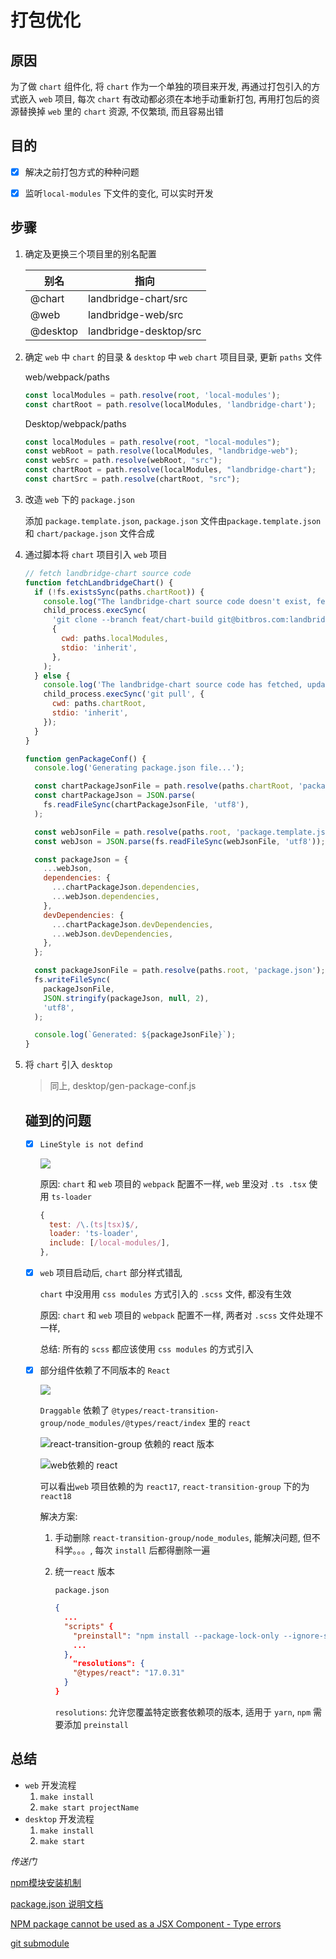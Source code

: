 # 打包优化



## 原因

为了做 `chart` 组件化, 将 `chart` 作为一个单独的项目来开发, 再通过打包引入的方式嵌入 `web` 项目, 每次 `chart` 有改动都必须在本地手动重新打包, 再用打包后的资源替换掉 `web` 里的 `chart` 资源, 不仅繁琐, 而且容易出错



## 目的

- [x] 解决之前打包方式的种种问题
- [x] 监听`local-modules` 下文件的变化, 可以实时开发



## 步骤

1. 确定及更换三个项目里的别名配置

   | 别名     | 指向                   |
   | -------- | ---------------------- |
   | @chart   | landbridge-chart/src   |
   | @web     | landbridge-web/src     |
   | @desktop | landbridge-desktop/src |

2. 确定 `web` 中 `chart` 的目录 & `desktop` 中 `web` `chart` 项目目录, 更新 `paths` 文件

   web/webpack/paths

   ```js
   const localModules = path.resolve(root, 'local-modules');
   const chartRoot = path.resolve(localModules, 'landbridge-chart');
   ```

   Desktop/webpack/paths

   ```js
   const localModules = path.resolve(root, "local-modules");
   const webRoot = path.resolve(localModules, "landbridge-web");
   const webSrc = path.resolve(webRoot, "src");
   const chartRoot = path.resolve(localModules, "landbridge-chart");
   const chartSrc = path.resolve(chartRoot, "src");
   ```

3. 改造 `web` 下的 `package.json`

   添加 `package.template.json`,  `package.json` 文件由`package.template.json` 和 `chart/package.json` 文件合成

4. 通过脚本将 `chart` 项目引入 `web` 项目

   ```js
   // fetch landbridge-chart source code
   function fetchLandbridgeChart() {
     if (!fs.existsSync(paths.chartRoot)) {
       console.log("The landbridge-chart source code doesn't exist, fetching...");
       child_process.execSync(
         'git clone --branch feat/chart-build git@bitbros.com:landbridge-chart.git landbridge-chart',
         {
           cwd: paths.localModules,
           stdio: 'inherit',
         },
       );
     } else {
       console.log('The landbridge-chart source code has fetched, updating...');
       child_process.execSync('git pull', {
         cwd: paths.chartRoot,
         stdio: 'inherit',
       });
     }
   }
   
   function genPackageConf() {
     console.log('Generating package.json file...');
   
     const chartPackageJsonFile = path.resolve(paths.chartRoot, 'package.json');
     const chartPackageJson = JSON.parse(
       fs.readFileSync(chartPackageJsonFile, 'utf8'),
     );
   
     const webJsonFile = path.resolve(paths.root, 'package.template.json');
     const webJson = JSON.parse(fs.readFileSync(webJsonFile, 'utf8'));
   
     const packageJson = {
       ...webJson,
       dependencies: {
         ...chartPackageJson.dependencies,
         ...webJson.dependencies,
       },
       devDependencies: {
         ...chartPackageJson.devDependencies,
         ...webJson.devDependencies,
       },
     };
   
     const packageJsonFile = path.resolve(paths.root, 'package.json');
     fs.writeFileSync(
       packageJsonFile,
       JSON.stringify(packageJson, null, 2),
       'utf8',
     );
   
     console.log(`Generated: ${packageJsonFile}`);
   }
   ```

5. 将 `chart` 引入 `desktop`

   > 同上, desktop/gen-package-conf.js

   

   ## 碰到的问题

   - [x] `LineStyle is not defind`

     ![](https://raw.githubusercontent.com/Tongshisan/Img/main/%E7%88%B1%E4%BA%A4%E6%98%93/React/error.no-decalre.png?token=GHSAT0AAAAAABR2LSJKSFZDCECNK45OBY4GYSY46GA)

     原因: `chart` 和 `web` 项目的 `webpack` 配置不一样, `web` 里没对 `.ts .tsx` 使用 `ts-loader`

     ```js
     {
       test: /\.(ts|tsx)$/,
       loader: 'ts-loader',
       include: [/local-modules/],
     },
     ```

   - [x] `web` 项目启动后, `chart` 部分样式错乱

     `chart` 中没用用 `css modules` 方式引入的 `.scss` 文件, 都没有生效 

     原因:  `chart` 和 `web` 项目的 `webpack` 配置不一样, 两者对 `.scss` 文件处理不一样, 

     总结: 所有的 `scss` 都应该使用 `css modules` 的方式引入

   - [x] 部分组件依赖了不同版本的 `React`

     ![](https://raw.githubusercontent.com/Tongshisan/Img/main/%E7%88%B1%E4%BA%A4%E6%98%93/React/%E7%BB%84%E4%BB%B6%E5%BC%95%E5%85%A5%E5%85%B6%E4%BB%96%E7%89%88%E6%9C%AC%E7%9A%84%20react.png?token=GHSAT0AAAAAABR2LSJLZ65ZEGMWBXHEOYU6YSY5NDA)

     `Draggable` 依赖了 `@types/react-transition-group/node_modules/@types/react/index` 里的 `react`

     ![react-transition-group 依赖的 react 版本](https://raw.githubusercontent.com/Tongshisan/Img/main/%E7%88%B1%E4%BA%A4%E6%98%93/React/react-transition-group.react-18.png?token=GHSAT0AAAAAABR2LSJLOKFW7QHII2QAJOUMYSY5QDA)

     ![web依赖的 react](https://raw.githubusercontent.com/Tongshisan/Img/main/%E7%88%B1%E4%BA%A4%E6%98%93/React/%E9%A1%B9%E7%9B%AE%E4%BE%9D%E8%B5%96%E7%9A%84react.png?token=GHSAT0AAAAAABR2LSJKX3LC3P43K3NSEOEIYSY5TCA)

     可以看出`web` 项目依赖的为 `react17`, `react-transition-group` 下的为 `react18`

     解决方案: 

     1. 手动删除 `react-transition-group/node_modules`, 能解决问题, 但不科学。。。, 每次 `install` 后都得删除一遍

     2. 统一`react` 版本

        `package.json`

        ```json
        {
          ...
          "scripts" {
            "preinstall": "npm install --package-lock-only --ignore-scripts && npx npm-force-resolutions",
            ...
          },
        	"resolutions": {
            "@types/react": "17.0.31"
          }
        }
        
        ```

        `resolutions`: 允许您覆盖特定嵌套依赖项的版本, 适用于 `yarn`, `npm` 需要添加 `preinstall`





## 总结

+ `web` 开发流程
  1. `make install`
  2. `make start projectName`
+ `desktop` 开发流程
  1. `make install`
  2. `make start`



*传送门*

[npm模块安装机制](https://www.bbsmax.com/A/qVdemmnEdP/)

[package.json 说明文档](https://juejin.cn/post/6844903894099689485#heading-44)

[NPM package cannot be used as a JSX Component - Type errors](https://stackoverflow.com/questions/71791347/npm-package-cannot-be-used-as-a-jsx-component-type-errors/71843120#71843120?newreg=1d48853ec98e491f9eadc042d237074f)

[git submodule](https://git-scm.com/book/zh/v2/Git-%E5%B7%A5%E5%85%B7-%E5%AD%90%E6%A8%A1%E5%9D%97)



